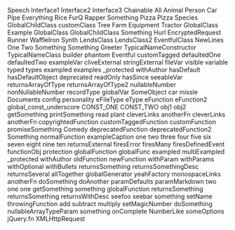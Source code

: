 Speech
Interface1
Interface2
Interface3
Chainable
All
Animal
Person
Car
Pipe
Everything
Rice
FurQ
Rapper
Something
Pizza
Pizza
Species
GlobalChildClass
customClass
Tree
Farm
Equipment
Tractor
GlobalClass
Example
GlobalClass
GlobalChildClass
Something
Hurl
EncryptedRequest
Runner
WaffleIron
Synth
LendsClass
LendsClass2
EventfulClass
NewLines
One
Two
Something
Something
Greeter
TypicalNameConstructor
TypicalNameClass
builder
phantom
Eventful
customTagged
defaultedOne
defaultedTwo
exampleVar
cliveExternal
stringExternal
fileVar
visible
variable
typed
types
exampled
examples
_protected
withAuthor
hasDefault
hasDefaultObject
deprecated
readOnly
hasSince
seeableVar
returnsArrayOfType
returnsArrayOfType2
nullableNumber
nonNullableNumber
recordType
globalVar
SomeObject
car
missle
Documents
config
personality
eFileType
eType
eFunction
eFunction2
global_const_underscore
CONST_ONE
CONST_TWO
obj1
obj2
getSomething
printSomething
read
plant
cleverLinks
anotherFn
cleverLinks
anotherFn
copyrightedFunction
customTaggedFunction
customFunction
promiseSomething
Comedy
deprecatedFunction
deprecatedFunction2
Something
normalFunction
exampleCaption
one
two
three
four
five
six
seven
eight
nine
ten
returnsExternal
firesError
firesMany
firesDefinedEvent
functionObj
protection
globalFunction
globalFunc
exampled
multiExampled
_protected
withAuthor
oldFunction
newFunction
withParam
withParams
withOptional
withBullets
returnsSomething
returnsSomethingDesc
returnsSeveral
allTogether
globalGenerator
yeahFactory
monospaceLinks
anotherFn
doSomething
doAnother
paramDefaults
paramMarkdown
two
one
one
getSomething
something
globalFunction
returnsSomething
returnsSomething
returnsWithDesc
seefoo
seebar
something
setName
throwingFunction
add
subtract
multiply
setMagicNumber
doSomething
nullableArrayTypeParam
something
onComplete
NumberLike
someOptions
jQuery.fn
XMLHttpRequest
